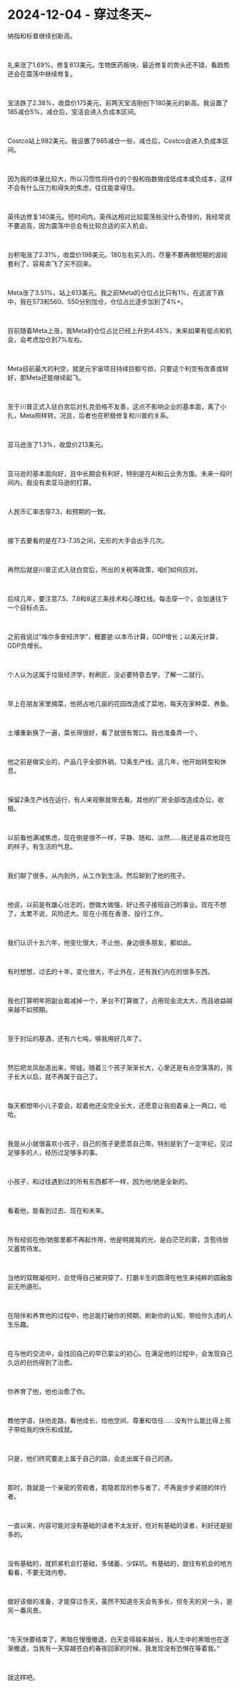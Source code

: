 # 2024-12-04 - 穿过冬天~

<p style="visibility: visible;">纳指和标普继续创新高。</p><p style="visibility: visible;"><br style="visibility: visible;"></p><p style="visibility: visible;">礼来涨了1.69%，修复813美元。生物医药板块，最近修复的势头还不错，看趋势还会在震荡中继续修复。</p><p style="visibility: visible;"><br style="visibility: visible;"></p><p style="visibility: visible;">宝洁跌了2.38%，收盘价175美元。前两天宝洁刚创下180美元的新高。我设置了185减仓5%，减仓后，宝洁会进入负成本区间。</p><p style="visibility: visible;"><br style="visibility: visible;"></p><p style="visibility: visible;">Costco站上982美元。我设置了985减仓一些，减仓后，Costco会进入负成本区间。</p><p style="visibility: visible;"><br style="visibility: visible;"></p><p style="visibility: visible;">因为我的体量比较大，所以习惯性将持仓的个股和指数做成低成本或负成本，这样不会有什么压力和得失的焦虑，往往能拿得住。</p><p style="visibility: visible;"><br style="visibility: visible;"></p><p style="visibility: visible;">英伟达修复140美元。短时间内，英伟达相对比较震荡些没什么奇怪的，我经常说不要追高，因为震荡中总会有比较合适的买入机会。</p><p style="visibility: visible;"><br style="visibility: visible;"></p><p style="visibility: visible;">台积电涨了2.31%，收盘价198美元。180左右买入的，尽量不要再做短期的波段套利了，容易卖飞了买不回来。</p><p style="visibility: visible;"><br style="visibility: visible;"></p><p style="visibility: visible;">Meta涨了3.51%，站上613美元。我之前Meta的仓位占比只有1%，在这波下跌中，我在573和560、550分别加仓，仓位占比逐步加到了4%+。</p><p style="visibility: visible;"><br style="visibility: visible;"></p><p style="visibility: visible;">目前随着Meta上涨，我Meta的仓位占比已经上升到4.45%，未来如果有低点和机会，会考虑加仓到7%左右。</p><p style="visibility: visible;"><br style="visibility: visible;"></p><p style="visibility: visible;">Meta目前最大的利空，就是元宇宙项目持续巨额亏损，只要这个利空有改善或转好，那Meta还能继续起飞。</p><p style="visibility: visible;"><br style="visibility: visible;"></p><p style="visibility: visible;">至于川普正式入驻白宫后对扎克伯格不友善，这点不影响企业的基本面，离了小扎，Meta照样转。况且，后者也在积极修复和川普的关系。</p><p style="visibility: visible;"><br style="visibility: visible;"></p><p style="visibility: visible;">亚马逊涨了1.3%，收盘价213美元。</p><p style="visibility: visible;"><br style="visibility: visible;"></p><p style="visibility: visible;">亚马逊的基本面向好，且中长期会有利好，特别是在AI和云业务方面。未来一段时间内，我没有卖亚马逊的打算。</p><p style="visibility: visible;"><br style="visibility: visible;"></p><p style="visibility: visible;">人民币汇率击穿7.3，和预期的一致。</p><p style="visibility: visible;"><br style="visibility: visible;"></p><p style="visibility: visible;">接下去要看的是在7.3-7.35之间，无形的大手会出手几次。</p><p style="visibility: visible;"><br style="visibility: visible;"></p><p style="visibility: visible;">再然后就是川普正式入驻白宫后，所出的关税等政策，咱们如何应对。</p><p><br></p><p>后续几年，要注意7.5、7.8和8这三条技术和心理红线。每击穿一个，会加速往下一个目标点去。</p><p><br></p><p>之前我说过“埃尔多安经济学”，概要是:以本币计算，GDP增长；以美元计算，GDP负增长。</p><p><br></p><p>个人认为这属于垃圾经济学，粉刷匠，没必要特意去学，了解一二就行。</p><p><br></p><p>早上在朋友家里摘菜，他把占地几亩的花园改造成了菜地，每天在家种菜、养鱼。</p><p><br></p><p>土壤重新换了一遍，菜长得很好，看了就很有胃口。我也准备弄一个。</p><p><br></p><p>他之前是做实业的，产品几乎全部外销，12条生产线。这几年，他开始转型和休息。</p><p><br></p><p>保留2条生产线在运行，有人来视察就带去看。其他的厂房全部改造成办公，收租。</p><p><br></p><p>以前看他满减焦虑，现在倒是很不一样，平静、随和、淡然……我还是喜欢他现在的样子，有生活的气息。</p><p><br></p><p>我们聊了很多，从内到外，从工作到生活。然后聊到了他的孩子。</p><p><br></p><p>他说，以前是有雄心壮志的，想做大做强，好让孩子接班自己的事业。现在不想了，太累不说，风险还大。<span style="background-color: transparent;letter-spacing: 0.034em;caret-color: var(--weui-BRAND);">现在小孩在香港，投行工作。</span></p><p><br></p><p>我们认识十五六年，他变化很大，不止他，身边很多朋友，都如此。</p><p><br></p><p>有时想想，过去的十年，变化很大，不止外在，还有我们内在的很多东西。</p><p><br></p><p>我也打算明年把副业裁减掉一个，茅台不打算做了，占用现金流太大，而且收益越来越不如预期。</p><p><br></p><p>至于封坛的基酒，还有六七吨，够我用好几年了。</p><p><br></p><p>然后把龙凤胎造出来，带娃。随着三个孩子渐渐长大，心里还是有点空落落的，孩子长大以后，就不再属于自己了。</p><p><br></p><p>每天都想带小儿子耍会，趁着他还没完全长大，还愿意让我抱着亲上一两口，哈哈。</p><p><br></p><p>我是从小就很喜欢小孩子，自己的孩子更愿意自己带。特别是到了一定年纪，见过足够多的人，经历过足够多的事。</p><p><br></p><p>小孩子，和过往遇到过的所有东西都不一样，因为他/她是全新的。</p><p><br></p><p>看着他，能看到过去、现在和未来。</p><p><br></p><p>所有经验在他/她那里都不再起作用，他是明晃晃的光，是白茫茫的雾，含苞待放又蓄势待发。</p><p><br></p><p>当他的双眼凝视时，会觉得自己被洞穿了，打磨半生的圆滑在他生来纯粹的圆融面前无所遁形。</p><p><br></p><p>在陪伴和养育他的过程中，他总能打破你的预期，刷新你的认知，带给你久违的人生乐趣。</p><p><br></p><p>在与他的交流中，会找回自己的早已蒙尘的初心。在满足他的过程中，会发现自己久远的创伤得到了治愈。</p><p><br></p><p>你养育了他，他也治愈了你。</p><p><br></p><p>教他学语，扶他走路，看他成长，给他空间、尊重和信任……没有什么能比得上孩子带给我的快乐和成就。</p><p><br></p><p>只是，他们终究要走上属于自己的路，会走出属于自己的道。</p><p><br></p><p>那时，我就是一个亲密的旁观者，若隐若现的参与者了，不再是步步紧随的伴行者。</p><p><br></p><p>一直以来，内容可能对没有基础的读者不太友好，但对有基础的读者，利好还是挺多的。</p><p><br></p><p>没有基础的，就抓紧机会打基础，多储蓄，少踩坑。有基础的，就往有机会的地方看看，不要无效内卷。</p><p><br></p><p>做好该做的准备，才能穿过冬天，虽然不知道冬天会有多长，但冬天的另一头，是另一番风景。</p><p><br></p><p>“冬天快要结束了，黑暗在慢慢撤退，白天变得越来越长，我人生中的黑暗也在逐渐撤退，当我有一天穿越苍白的春夜回家的时候，我发现没有恐惧在等着我。”</p><p><br></p><p>就这样吧。</p><p style="display: none;"><mp-style-type data-value="10000"></mp-style-type></p>